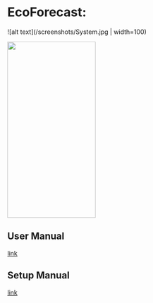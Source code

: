 # EcoForecast:
![alt text](/screenshots/System.jpg | width=100)

<img src="https://github.com/akhtarnabeel/ecoforecastCS/raw/master/screenshots/System.jpg" width="200" height="400" />


## User Manual
  [link](/UserManual.md)
  
  
## Setup Manual
  [link](/SystemSetup.md)
